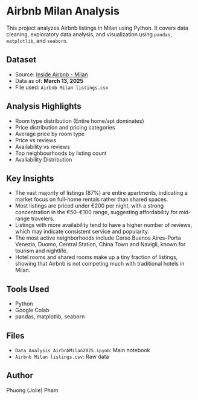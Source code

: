 # Airbnb Milan Analysis

This project analyzes Airbnb listings in Milan using Python. It covers data cleaning, exploratory data analysis, and visualization using `pandas`, `matplotlib`, and `seaborn`.

## Dataset
- Source: [Inside Airbnb - Milan](http://insideairbnb.com/get-the-data.html)
- Data as of: **March 13, 2025**
- File used: `Airbnb Milan listings.csv`  

## Analysis Highlights
- Room type distribution (Entire home/apt dominates)
- Price distribution and pricing categories
- Average price by room type
- Price vs reviews
- Availability vs reviews
- Top neighbourhoods by listing count
- Availability Distribution

## Key Insights

- The vast majority of listings (87%) are entire apartments, indicating a market focus on full-home rentals rather than shared spaces.
- Most listings are priced under €200 per night, with a strong concentration in the €50–€100 range, suggesting affordability for mid-range travelers.
- Listings with more availability tend to have a higher number of reviews, which may indicate consistent service and popularity.
- The most active neighborhoods include Corso Buenos Aires–Porta Venezia, Duomo, Central Station, China Town and Navigli, known for tourism and nightlife.
- Hotel rooms and shared rooms make up a tiny fraction of listings, showing that Airbnb is not competing much with traditional hotels in Milan.

## Tools Used
- Python
- Google Colab
- pandas, matplotlib, seaborn

## Files
- `Data_Analysis_AirbnbMilan2025.ipynb`: Main notebook
- `Airbnb Milan listings.csv`: Raw data

## Author
Phuong (Jolie) Pham
